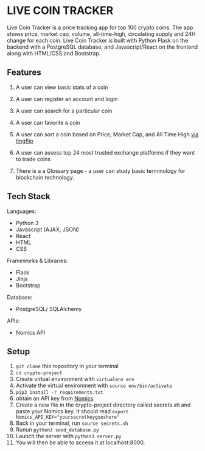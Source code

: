 # LIVE COIN TRACKER
Live Coin Tracker is a price tracking app for top 100 crypto coins. The app shows price, market cap, volume, all-time-high, circulating supply and 24H change for each coin. Live Coin Tracker is built with Python Flask on the backend with a PostgreSQL database, and Javascript/React on the frontend along with HTML/CSS and Bootstrap.

## Features

1. A user can view basic stats of a coin 
2. A user can register an account and login
3. A user can search for a particular coin
4. A user can favorite a coin
5. A user can sort a coin based on Price, Market Cap, and All Time High
<a href="https://imgflip.com/gif/5sq9xr">via Imgflip</a>
6. A user can assess top 24 most trusted exchange platforms if they want to trade coins

7. There is a a Glossary page - a user can study basic terminology for blockchain technology.

## Tech Stack
Languages:
* Python 3 
* Javascript (AJAX, JSON)
* React
* HTML
* CSS

Frameworks & Libraries:
* Flask
* Jinja
* Bootstrap

Database:
* PostgreSQL/ SQLAlchemy

APIs:
* Nomics API

## Setup
1. `git clone` this repository in your terminal
2. `cd crypto-project`
3. Create virtual environment with `virtualenv env`
4. Activate the virtual environment with `source env/bin/activate`
5. `pip3 install -r requirements.txt`
6. obtain an API key from [Nomics](https://nomics.com/docs/)
7. Create a new file in the crypto-project directory called secrets.sh and paste your Nomics key. It should read `export Nomics_API_KEY="yoursecretkeygoeshere"`
8. Back in your terminal, run `source secrets.sh`
9. Runun `python3 seed_database.py`
10. Launch the server with `python3 server.py`
11. You will then be able to access it at localhost:8000.

